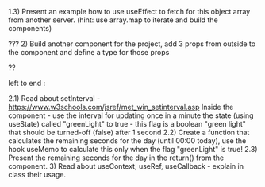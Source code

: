 1.3) Present an example how to use useEffect to fetch for this object array from another server.
(hint: use array.map to iterate and build the components)

???
2) Build another component for the project, add 3 props from outside to the component and define a type for those props

??


left to end :

  2.1) Read about setInterval - https://www.w3schools.com/jsref/met_win_setinterval.asp
  Inside the component - use the interval for updating once in a minute the state (using useState) called "greenLight" to true - this flag is a boolean "green light" that should be turned-off (false) after 1 second
  2.2) Create a function that calculates the remaining seconds for the day (until 00:00 today), use the hook useMemo to calculate this only when the flag "greenLight" is true!
  2.3) Present the remaining seconds for the day in the return() from the component.
3) Read about useContext, useRef, useCallback - explain in class their usage.